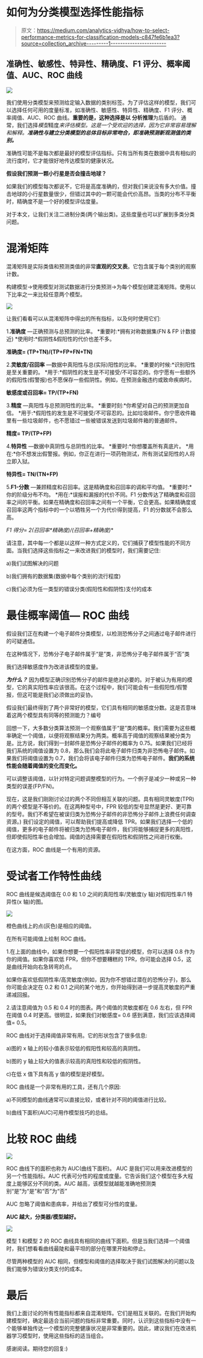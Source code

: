 # 如何为分类模型选择性能指标

> 原文：<https://medium.com/analytics-vidhya/how-to-select-performance-metrics-for-classification-models-c847fe6b1ea3?source=collection_archive---------1----------------------->

## 准确性、敏感性、特异性、精确度、F1 评分、概率阈值、AUC、ROC 曲线

![](img/c2dafd233398b9e74cf22286690f6e1b.png)

我们使用分类模型来预测给定输入数据的类别标签。为了评估这样的模型，我们可以选择任何可用的度量标准，如准确性、敏感性、特异性、精确度、F1 评分、概率阈值、AUC、ROC 曲线。**重要的是，这种选择是以** **分析推理**为后盾的。
通常，我们选择*模型*精度*来评估模型。这是一个受欢迎的选择，因为它非常容易理解和解释。**准确性与建立分类模型的总体目标非常吻合，即准确预测新观测值的类别。***

准确性可能不是每次都是最好的模型评估指标。只有当所有类在数据中具有相似的流行度时，它才能很好地传达模型的健康状况。

**假设我们预测一颗小行星是否会撞击地球？**

如果我们的模型每次都说不，它将是高度准确的，但对我们来说没有多大价值。撞击地球的小行星数量很少，但错过其中的一颗可能会代价高昂。当类的分布不平衡时，精确度不是一个好的模型评估度量。

对于本文，让我们关注二进制分类(两个输出类)。这些度量也可以扩展到多类分类问题。

# 混淆矩阵

混淆矩阵是实际类值和预测类值的非常**直观的交叉表**。它包含属于每个类别的观察计数。

构建模型→使用模型对测试数据进行分类预测→为每个模型创建混淆矩阵。使用以下比率之一来比较任意两个模型。

![](img/79a5885fd965bf6c274cd4188db84779.png)

让我们看看可以从混淆矩阵中得出的所有指标，以及何时使用它们:

1.**准确度** —正确预测与总预测的比率。
*重要时:*拥有对称数据集(FN & FP 计数接近)
*使用时:*假阴性&假阳性的代价也差不多。

**准确度= (TP+TN)/(TP+FP+FN+TN)**

2.**灵敏度/召回率** —数据中真阳性与总(实际)阳性的比率。
*重要的时候:*识别阳性是至关重要的。
*用于:*假阴性的发生是不可接受/不可容忍的。你宁愿有一些额外的假阳性(假警报)也不愿保存一些假阴性。例如，在预测金融违约或致命疾病时。

**敏感度或召回率= TP/(TP+FN)**

3.**精度** —真阳性与总预测阳性的比率。
*重要时刻:*你希望对自己的预测更加自信。
*用于:*假阳性的发生是不可接受/不可容忍的。比如垃圾邮件。你宁愿收件箱里有一些垃圾邮件，也不愿错过一些被错误发送到垃圾邮件箱的普通邮件。

**精度= TP/(TP+FP)**

4.**特异性** —数据中真阴性与总阴性的比率。
*重要时:*你想覆盖所有真底片。
*用在:*你不想发出假警报。例如，你正在进行一项药物测试，所有测试呈阳性的人将立即入狱。

**特异性= TN/(TN+FP)**

5.**F1-分数** —兼顾精度和召回率。这是精确度和召回率的调和平均值。
*重要时:*你的阶级分布不均。
*用在:*误报和漏报的代价不同。F1 分数传达了精确度和召回率之间的平衡。如果在精确度和召回率之间有一个平衡，它会更高。如果精确度或召回率这两个指标中的一个以牺牲另一个为代价得到提高，F1 的分数就不会那么高。

**F1 得分= 2*(召回率*精确度)/(召回率+精确度)**

请注意，其中每一个都是以这样一种方式定义的，它们捕获了模型性能的不同方面。当我们选择这些指标之一来改进我们的模型时，我们需要记住:

a)我们试图解决的问题

b)我们拥有的数据集(数据中每个类别的流行程度)

c)我们必须为任一类型的错误分类(假阳性和假阴性)支付的成本

# 最佳概率阈值— ROC 曲线

假设我们正在构建一个电子邮件分类模型，以检测恐怖分子之间通过电子邮件进行的可疑通信。

在这种情况下，恐怖分子电子邮件属于“是”类，非恐怖分子电子邮件属于“否”类

我们选择敏感度作为改进该模型的度量。

***为什么？***
因为模型正确识别恐怖分子的邮件是绝对必要的。对于被认为有用的模型，它的真实阳性率应该很高。在这个过程中，我们可能会有一些假阳性/假警报，但这可能是我们必须做出的妥协。

假设我们最终得到了两个非常好的模型，它们具有相同的敏感度分数。这是否意味着这两个模型具有同等的预测能力？编号

回想一下，大多数分类算法预测一个观察值属于“是”类的概率。我们需要为这些概率确定一个阈值，以便将观察结果分为两类。概率高于阈值的观察结果被分类为是。比方说，我们得到一封邮件是恐怖分子邮件的概率为 0.75。如果我们已经将我们系统的阈值设置为 0.8，那么我们会将此电子邮件归类为非恐怖电子邮件。如果我们将阈值设置为 0.7，我们会将该电子邮件归类为恐怖电子邮件。**我们的系统性能会随着阈值的变化而变化。**

可以调整该阈值，以针对特定问题调整模型的行为。一个例子是减少一种或另一种类型的误差(FP/FN)。

现在，这是我们刚刚讨论过的两个不同但相互关联的问题。具有相同灵敏度(TPR)的两个模型是不等价的。在这两种型号中，FPR 较低的型号显然是更好、更可靠的型号。我们不希望在被误归类为恐怖分子邮件的非恐怖分子邮件上浪费任何调查资源。)
我们设定的阈值，可以帮助我们提高或降低 TPR。如果我们选择一个低的阈值，更多的电子邮件将被归类为恐怖电子邮件，我们将能够捕捉更多的真阳性，但即使假阳性率也会增加。阈值的选择需要在假阳性和假阴性之间进行权衡。

在这方面，ROC 曲线是一个有用的资源。

# 受试者工作特性曲线

ROC 曲线是候选阈值在 0.0 和 1.0 之间的真阳性率/灵敏度(y 轴)对假阳性率/1 特异性(x 轴)的图。

![](img/9a4ea115a6c302764793d805c24c56b9.png)

橙色曲线上的点(灰色)是相应的阈值。

在所有可能阈值上绘制 ROC 曲线。

1.在上面的曲线中，如果你想要一个假阳性率非常低的模型，你可以选择 0.8 作为你的阈值。如果你喜欢低 FPR，但你不想要糟糕的 TPR，你可能会选择 0.5，这是曲线开始向右急转弯的点。

如果你喜欢低假阴性率/高灵敏度(例如，因为你不想错过潜在的恐怖分子)，那么你可能会决定在 0.2 和 0.1 之间的某个地方，你开始得到进一步提高灵敏度的严重递减回报。

2.请注意阈值为 0.5 和 0.4 时的图表。两个阈值的灵敏度都在 0.6 左右，但 FPR 在阈值 0.4 时更高。很明显，如果我们对敏感度= 0.6 感到满意，我们应该选择阈值= 0.5。

ROC 曲线对于选择阈值非常有用。它的形状包含了很多信息:

a)图的 x 轴上的较小值表示较低的假阳性和较高的真阴性。

b)图的 y 轴上较大的值表示较高的真阳性和较低的假阴性。

c)在低 x 值下具有高 y 值的模型是好模型。

ROC 曲线是一个非常有用的工具，还有几个原因:

a)不同模型的曲线通常可以直接比较，或者针对不同的阈值进行比较。

b)曲线下面积(AUC)可用作模型技巧的总结。

# 比较 ROC 曲线

![](img/c82491c26014ff6433a6821b24963864.png)

ROC 曲线下的面积也称为 AUC(曲线下面积)。
AUC 是我们可以用来改进模型的另一个性能指标。AUC 代表可分性的程度或度量。它告诉我们这个模型在多大程度上能够区分不同的类。AUC 越高，该模型就越能准确地预测类别“是”为“是”和“否”为“否”

AUC 忽略了阈值和患病率，并给出了模型可分性的度量。

**AUC 越大，分类器/模型越好。**

![](img/c50f60706ed0d9309bf079be240b4351.png)

模型 1 和模型 2 的 ROC 曲线具有相同的曲线下面积。但是当我们选择一个阈值时，我们想看看曲线最陡和最平坦的部分在哪里开始和停止。

尽管两种模型的 AUC 相同，但模型和阈值的选择取决于我们试图解决的问题以及我们能够为错误分类支付的成本。

# 最后

我们上面讨论的所有性能指标都来自混淆矩阵。它们是相互关联的。在我们开始构建模型时，确定最适合当前问题的指标非常重要。同时，认识到这些指标中没有一个能够单独传达一个模型的完整健康状况是非常重要的。因此，建议我们在改进机器学习模型时，使用这些指标的适当组合。

感谢阅读。期待您的回复:)